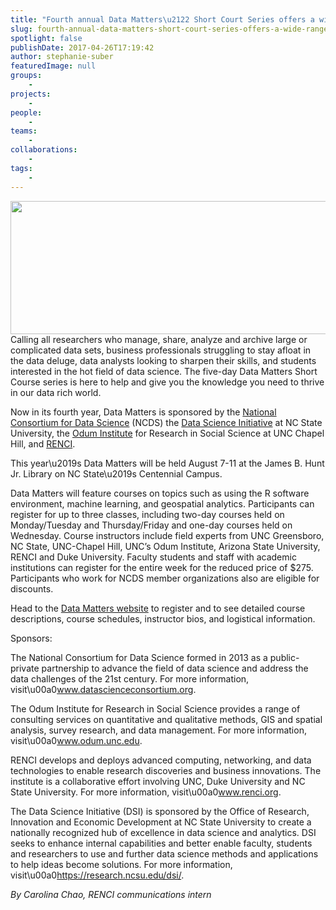 ```yaml
---
title: "Fourth annual Data Matters\u2122 Short Court Series offers a wide range of topics for 2017"
slug: fourth-annual-data-matters-short-court-series-offers-a-wide-range-of-topics-for-2017
spotlight: false
publishDate: 2017-04-26T17:19:42
author: stephanie-suber
featuredImage: null
groups:
    - 
projects:
    - 
people:
    - 
teams: 
    - 
collaborations:
    - 
tags:
    - 
---
```

<p><a href="https://renci.org/wp-content/uploads/2017/04/Screen-Shot-2017-04-26-at-5.16.40-PM.png"  rel="lightbox[roadtrip]"><img class="aligncenter size-large wp-image-16370" src="https://renci.org/wp-content/uploads/2017/04/Screen-Shot-2017-04-26-at-5.16.40-PM-1024x340.png" alt="" width="640" height="213" srcset="https://renci.org/wp-content/uploads/2017/04/Screen-Shot-2017-04-26-at-5.16.40-PM-1024x340.png 1024w, https://renci.org/wp-content/uploads/2017/04/Screen-Shot-2017-04-26-at-5.16.40-PM-300x100.png 300w, https://renci.org/wp-content/uploads/2017/04/Screen-Shot-2017-04-26-at-5.16.40-PM-768x255.png 768w, https://renci.org/wp-content/uploads/2017/04/Screen-Shot-2017-04-26-at-5.16.40-PM-640x213.png 640w, https://renci.org/wp-content/uploads/2017/04/Screen-Shot-2017-04-26-at-5.16.40-PM.png 1352w" sizes="(max-width: 640px) 100vw, 640px" /></a>Calling all researchers who manage, share, analyze and archive large or complicated data sets, business professionals struggling to stay afloat in the data deluge, data analysts looking to sharpen their skills, and students interested in the hot field of data science. The five-day Data Matters Short Course series is here to help and give you the knowledge you need to thrive in our data rich world.</p>
<p><!--more-->Now in its fourth year, Data Matters is sponsored by the <a href="http://datascienceconsortium.org/">National Consortium for Data Science</a> (NCDS) the <a href="https://research.ncsu.edu/dsi/">Data Science Initiative</a> at NC State University, the <a href="http://odum.unc.edu/">Odum Institute</a> for Research in Social Science at UNC Chapel Hill, and <a href="https://renci.org/">RENCI</a>.</p>
<p>This year\u2019s Data Matters will be held August 7-11 at the James B. Hunt Jr. Library on NC State\u2019s Centennial Campus.</p>
<p>Data Matters will feature courses on topics such as using the R software environment, machine learning, and geospatial analytics. Participants can register for up to three classes, including two-day courses held on Monday/Tuesday and Thursday/Friday and one-day courses held on Wednesday. Course instructors include field experts from UNC Greensboro, NC State, UNC-Chapel Hill, UNC&#8217;s Odum Institute, Arizona State University, RENCI and Duke University. Faculty students and staff with academic institutions can register for the entire week for the reduced price of $275. Participants who work for NCDS member organizations also are eligible for discounts.</p>
<p>Head to the <a href="http://datamatters.org/">Data Matters website</a> to register and to see detailed course descriptions, course schedules, instructor bios, and logistical information.</p>
<p>Sponsors:</p>
<p>The National Consortium for Data Science formed in 2013 as a public-private partnership to advance the field of data science and address the data challenges of the 21st century. For more information, visit\u00a0<a href="http://www.datascienceconsortium.org/">www.datascienceconsortium.org</a>.</p>
<p>The Odum Institute for Research in Social Science provides a range of consulting services on quantitative and qualitative methods, GIS and spatial analysis, survey research, and data management. For more information, visit\u00a0<a href="http://www.odum.unc.edu/">www.odum.unc.edu</a>.</p>
<p>RENCI develops and deploys advanced computing, networking, and data technologies to enable research discoveries and business innovations. The institute is a collaborative effort involving UNC, Duke University and NC State University. For more information, visit\u00a0<a href="https://www.renci.org/">www.renci.org</a>.</p>
<p>The Data Science Initiative (DSI) is sponsored by the Office of Research, Innovation and Economic Development at NC State University to create a nationally recognized hub of excellence in data science and analytics. DSI seeks to enhance internal capabilities and better enable faculty, students and researchers to use and further data science methods and applications to help ideas become solutions. For more information, visit\u00a0<a href="https://research.ncsu.edu/dsi/">https://research.ncsu.edu/dsi/</a>.</p>
<p><em>By Carolina Chao, RENCI communications intern</em></p>
<!-- AddThis Advanced Settings generic via filter on the_content --><!-- AddThis Share Buttons generic via filter on the_content -->
